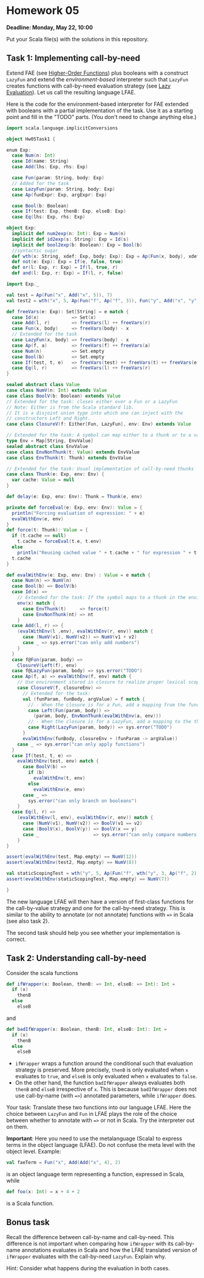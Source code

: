 # Homework 05

**Deadline: Monday, May 22, 10:00**

Put your Scala file(s) with the solutions in this repository.

## Task 1: Implementing call-by-need

Extend FAE
(see [Higher-Order Functions](https://ps-tuebingen-courses.github.io/pl1-lecture-notes/07-higher-order-functions/higher-order-functions.html))
plus booleans with a construct `LazyFun` and extend the _environment-based_ interpreter
such that `LazyFun` creates functions with call-by-need evaluation strategy
(see [Lazy Evaluation](https://ps-tuebingen-courses.github.io/pl1-lecture-notes/08-lazy-evaluation/lazy-evaluation.html)).
Let us call the resulting language LFAE.

Here is the code for the environment-based interpreter for FAE extended with booleans with
a partial implementation of the task. Use it as a starting point and fill in the "TODO" parts.
(You don't need to change anything else.)

```scala
import scala.language.implicitConversions

object Hw05Task1 {

enum Exp:
  case Num(n: Int)
  case Id(name: String)
  case Add(lhs: Exp, rhs: Exp)

  case Fun(param: String, body: Exp)
  // Added for the task
  case LazyFun(param: String, body: Exp)
  case Ap(funExpr: Exp, argExpr: Exp)

  case Bool(b: Boolean)
  case If(test: Exp, thenB: Exp, elseB: Exp)
  case Eq(lhs: Exp, rhs: Exp)

object Exp:
  implicit def num2exp(n: Int): Exp = Num(n)
  implicit def id2exp(s: String): Exp = Id(s)
  implicit def bool2exp(b: Boolean): Exp = Bool(b)
  //syntactic sugar
  def wth(x: String, xdef: Exp, body: Exp): Exp = Ap(Fun(x, body), xdef)
  def not(e: Exp): Exp = If(e, false, true)
  def or(l: Exp, r: Exp) = If(l, true, r)
  def and(l: Exp, r: Exp) = If(l, r, false)

import Exp._

val test = Ap(Fun("x", Add("x", 5)), 7)
val test2 = wth("x", 5, Ap(Fun("f", Ap("f", 3)), Fun("y", Add("x", "y"))))

def freeVars(e: Exp): Set[String] = e match {
  case Id(x)            => Set(x)
  case Add(l, r)        => freeVars(l) ++ freeVars(r)
  case Fun(x, body)     => freeVars(body) - x
  // Extended for the task
  case LazyFun(x, body) => freeVars(body) - x
  case Ap(f, a)         => freeVars(f) ++ freeVars(a)
  case Num(n)           => Set.empty
  case Bool(b)          => Set.empty
  case If(test, t, e)   => freeVars(test) ++ freeVars(t) ++ freeVars(e)
  case Eq(l, r)         => freeVars(l) ++ freeVars(r)
}

sealed abstract class Value
case class NumV(n: Int) extends Value
case class BoolV(b: Boolean) extends Value
// Extended for the task: closes either over a Fun or a LazyFun
// Note: Either is from the Scala standard lib.
// It is a disjoint union type into which one can inject with the
// constructors Left and Right.
case class ClosureV(f: Either[Fun, LazyFun], env: Env) extends Value

// Extended for the task: A symbol can map either to a thunk or to a value
type Env = Map[String, EnvValue]
sealed abstract class EnvValue
case class EnvNonThunk(t: Value) extends EnvValue
case class EnvThunk(t: Thunk) extends EnvValue

// Extended for the task: Usual implementation of call-by-need thunks
case class Thunk(e: Exp, env: Env) {
  var cache: Value = null
}

def delay(e: Exp, env: Env): Thunk = Thunk(e, env)

private def forceEval(e: Exp, env: Env): Value = {
  println("Forcing evaluation of expression: " + e)
  evalWithEnv(e, env)
}
def force(t: Thunk): Value = {
  if (t.cache == null)
    t.cache = forceEval(t.e, t.env)
  else
    println("Reusing cached value " + t.cache + " for expression " + t.e)
  t.cache
}

def evalWithEnv(e: Exp, env: Env) : Value = e match {
  case Num(n) => NumV(n)
  case Bool(b) => BoolV(b)
  case Id(x) =>
    // Extended for the task: If the symbol maps to a thunk in the environment, force the thunk
    env(x) match {
      case EnvThunk(t)     => force(t)
      case EnvNonThunk(nt) => nt
    }
  case Add(l, r) => {
    (evalWithEnv(l ,env), evalWithEnv(r, env)) match {
      case (NumV(v1), NumV(v2)) => NumV(v1 + v2)
      case _ => sys.error("can only add numbers")
    }
  }
  case f@Fun(param, body) =>
    ClosureV(Left(f), env)
  case f@LazyFun(param, body) => sys.error("TODO")
  case Ap(f, a) => evalWithEnv(f, env) match {
    // Use environment stored in closure to realize proper lexical scoping!
    case ClosureV(f, closureEnv) =>
      // Extended for the task:
      val (funParam, funBody, argValue) = f match {
        // - When the closure is for a Fun, add a mapping from the function parameter to the evaluated argument.
        case Left(Fun(param, body)) =>
          (param, body, EnvNonThunk(evalWithEnv(a, env)))
        // - When the closure is for a LazyFun, add a mapping to the thunk for the argument.
        case Right(LazyFun(param, body)) => sys.error("TODO")
      }
      evalWithEnv(funBody, closureEnv + (funParam -> argValue))
    case _ => sys.error("can only apply functions")
  }
  case If(test, t, e) =>
    evalWithEnv(test, env) match {
      case BoolV(b) =>
        if (b)
          evalWithEnv(t, env)
        else
          evalWithEnv(e, env)
      case _ =>
        sys.error("can only branch on booleans")
    }
  case Eq(l, r) =>
    (evalWithEnv(l, env), evalWithEnv(r, env)) match {
      case (NumV(v1), NumV(v2)) => BoolV(v1 == v2)
      case (BoolV(x), BoolV(y)) => BoolV(x == y)
      case _                    => sys.error("can only compare numbers or booleans")
    }
}

assert(evalWithEnv(test, Map.empty) == NumV(12))
assert(evalWithEnv(test2, Map.empty) == NumV(8))

val staticScopingTest = wth("y", 5, Ap(Fun("f", wth("y", 3, Ap("f", 2))), Fun("z", Add("y", "z"))))
assert(evalWithEnv(staticScopingTest, Map.empty) == NumV(7))

}
```

The new language LFAE will then have a version of first-class functions for the
call-by-value strategy and one for the call-by-need strategy. This is similar to
the ability to annotate (or not annotate) functions with `=>` in Scala
(see also task 2).

The second task should help you see whether your implementation is correct.

## Task 2: Understanding call-by-need

Consider the scala functions

```scala
def ifWrapper(x: Boolean, thenB: => Int, elseB: => Int): Int =
  if (x)
    thenB
  else
    elseB
```

and

```scala
def badIfWrapper(x: Boolean, thenB: Int, elseB: Int): Int =
  if (x)
    thenB
  else
    elseB
```

- `ifWrapper` wraps a function around the conditional such that evaluation strategy is preserved.
  More precisely, `thenB` is only evaluated when `x` evaluates to `true`, and `elseB` is only
  evaluated when `x` evaluates to `false`.
- On the other hand, the function `badIfWrapper` always evaluates both `thenB` and `elseB`
  irrespective of `x`. This is because `badIfWrapper` does not use call-by-name (with `=>`)
  annotated parameters, while `ifWrapper` does.

Your task: Translate these two functions into our language LFAE. Here the choice between `LazyFun`
and `Fun` in LFAE plays the role of the choice between whether to annotate with `=>` or not in Scala.
Try the interpreter out on them.

**Important**: Here you need to use the metalanguage (Scala) to express terms in the object language (LFAE).
Do not confuse the meta level with the object level.
Example:

```scala
val faeTerm = Fun("x", Add(Add("x", 4), 2)
```

is an object language term representing a function, expressed in Scala, while

```scala
def foo(x: Int) = x + 4 + 2
```

is a Scala function.

## Bonus task

Recall the difference between call-by-name and call-by-need.
This difference is not important when comparing how `ifWrapper` with its call-by-name annotations evaluates in Scala
and how the LFAE translated version of `ifWrapper` evaluates with the call-by-need `LazyFun`.
Explain why.

Hint: Consider what happens during the evaluation in both cases.
